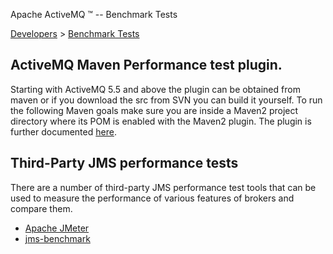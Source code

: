 Apache ActiveMQ ™ -- Benchmark Tests 

[Developers](developers.html) > [Benchmark Tests](benchmark-tests.html)


ActiveMQ Maven Performance test plugin.
---------------------------------------

Starting with ActiveMQ 5.5 and above the plugin can be obtained from maven or if you download the src from SVN you can build it yourself. To run the following Maven goals make sure you are inside a Maven2 project directory where its POM is enabled with the Maven2 plugin. The plugin is further documented [here](activemq-performance-module-users-manual.html).

Third-Party JMS performance tests
---------------------------------

There are a number of third-party JMS performance test tools that can be used to measure the performance of various features of brokers and compare them.

*   [Apache JMeter](http://jmeter.apache.org/)
*   [jms-benchmark](https://github.com/chirino/jms-benchmark)

